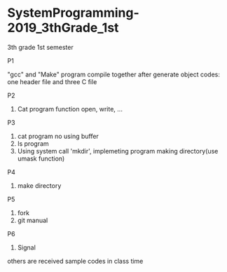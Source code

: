 # SystemProgramming-2019_3thGrade_1st
3th grade 1st semester

P1

"gcc" and "Make" program
compile together after generate object codes: one header file and three C file

P2

1. Cat program function open, write, ...

P3

1. cat program no using buffer
2. ls program
3. Using system call 'mkdir', implemeting program making directory(use umask function)

P4

1. make directory

P5

1. fork
2. git manual

P6

1. Signal

others are received sample codes in class time
